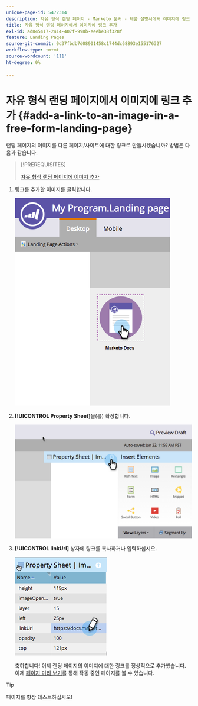 ```yaml
---
unique-page-id: 5472314
description: 자유 형식 랜딩 페이지 - Marketo 문서 - 제품 설명서에서 이미지에 링크 추가
title: 자유 형식 랜딩 페이지에서 이미지에 링크 추가
exl-id: ad845417-2414-407f-998b-eeebe38f328f
feature: Landing Pages
source-git-commit: 0d37fbdb7d08901458c1744dc68893e155176327
workflow-type: tm+mt
source-wordcount: '111'
ht-degree: 0%

---
```


# 자유 형식 랜딩 페이지에서 이미지에 링크 추가 {#add-a-link-to-an-image-in-a-free-form-landing-page}

랜딩 페이지의 이미지를 다른 페이지/사이트에 대한 링크로 만들시겠습니까? 방법은 다음과 같습니다.

>[!PREREQUISITES]
>
>[자유 형식 랜딩 페이지에 이미지 추가](/help/marketo/product-docs/demand-generation/landing-pages/free-form-landing-pages/add-an-image-to-a-free-form-landing-page.md)

1. 링크를 추가할 이미지를 클릭합니다.

   ![](assets/click-on-image.png)

1. **[!UICONTROL Property Sheet]**&#x200B;을(를) 확장합니다.

   ![](assets/image2015-5-21-15-3a42-3a27.png)

1. **[!UICONTROL linkUrl]** 상자에 링크를 복사하거나 입력하십시오.

   ![](assets/add-link.png)

   축하합니다! 이제 랜딩 페이지의 이미지에 대한 링크를 정상적으로 추가했습니다. 이제 [페이지 미리 보기](/help/marketo/product-docs/demand-generation/landing-pages/landing-page-actions/preview-a-landing-page.md)를 통해 작동 중인 페이지를 볼 수 있습니다.

>[!TIP]
>
>페이지를 항상 테스트하십시오!
